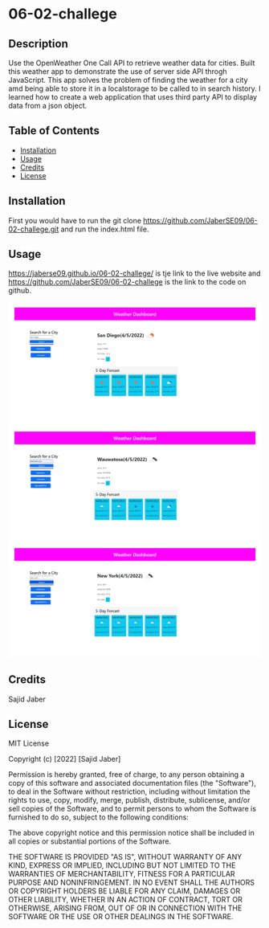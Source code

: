 # 06-02-challege

## Description

Use the OpenWeather One Call API to retrieve weather data for cities. Built this weather app to demonstrate the use of server side API throgh JavaScript. This app solves the problem of finding the weather for a city amd being able to store it in a localstorage to be called to in search history. I learned how to create a web application that uses third party API to display data from a json object.

## Table of Contents

- [Installation](#installation)
- [Usage](#usage)
- [Credits](#credits)
- [License](#license)

## Installation

First you would have to run the
git clone <https://github.com/JaberSE09/06-02-challege.git> and run the index.html file.

## Usage
https://jaberse09.github.io/06-02-challege/ is tje link to the live website and <https://github.com/JaberSE09/06-02-challege> is the link to the code on github.

<img src= "./assets/images/fullimage.png" alt="the web app starts out with San Diego as the search result and shows the current weather and 5 day forcast">

<img src="./assets/images/searchresults.png" alt="The search results are stored under the search button and are updated when the new results are made">

<img src="./assets/images/newyork.png" alt="Each result is put into its own line and can be clicked to go to that results page">

## Credits

Sajid Jaber

## License

MIT License

Copyright (c) [2022] [Sajid Jaber]

Permission is hereby granted, free of charge, to any person obtaining a copy
of this software and associated documentation files (the "Software"), to deal
in the Software without restriction, including without limitation the rights
to use, copy, modify, merge, publish, distribute, sublicense, and/or sell
copies of the Software, and to permit persons to whom the Software is
furnished to do so, subject to the following conditions:

The above copyright notice and this permission notice shall be included in all
copies or substantial portions of the Software.

THE SOFTWARE IS PROVIDED "AS IS", WITHOUT WARRANTY OF ANY KIND, EXPRESS OR
IMPLIED, INCLUDING BUT NOT LIMITED TO THE WARRANTIES OF MERCHANTABILITY,
FITNESS FOR A PARTICULAR PURPOSE AND NONINFRINGEMENT. IN NO EVENT SHALL THE
AUTHORS OR COPYRIGHT HOLDERS BE LIABLE FOR ANY CLAIM, DAMAGES OR OTHER
LIABILITY, WHETHER IN AN ACTION OF CONTRACT, TORT OR OTHERWISE, ARISING FROM,
OUT OF OR IN CONNECTION WITH THE SOFTWARE OR THE USE OR OTHER DEALINGS IN THE
SOFTWARE.
